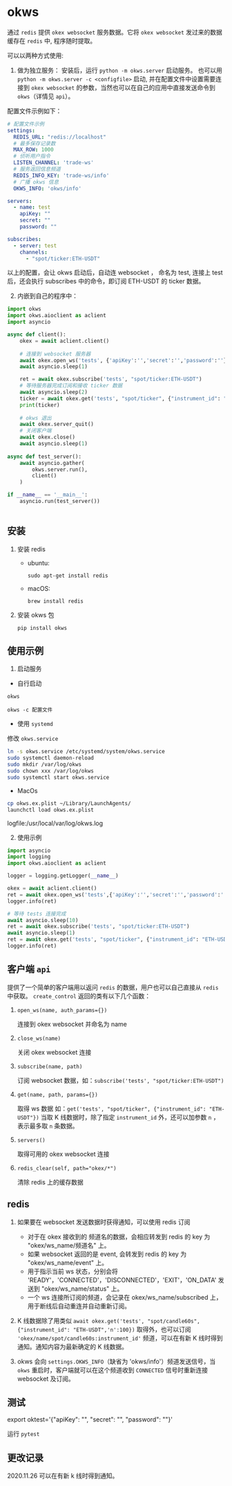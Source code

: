 # okws

通过 `redis` 提供 `okex websocket` 服务数据。它将 `okex websocket` 发过来的数据缓存在 `redis` 中, 程序随时提取。

可以以两种方式使用:

1. 做为独立服务：
   安装后，运行 `python -m okws.server` 启动服务。
   也可以用 `python -m okws.server -c <configfile>` 启动, 并在配置文件中设置需要连接到 `okex websocket` 的参数，当然也可以在自己的应用中直接发送命令到 `okws`（详情见 `api`）。

配置文件示例如下：

```yaml
# 配置文件示例
settings:
  REDIS_URL: "redis://localhost"
  # 最多保存记录数
  MAX_ROW: 1000
  # 侦听用户指令
  LISTEN_CHANNEL: 'trade-ws'
  # 服务返回信息频道
  REDIS_INFO_KEY: 'trade-ws/info'
  # 广播 okws 信息
  OKWS_INFO: 'okws/info'

servers:
  - name: test
    apiKey: ""
    secret: ""
    password: ""

subscribes:
  - server: test
    channels:
      - "spot/ticker:ETH-USDT"
```   
以上的配置，会让 okws 启动后，自动连 websocket ， 命名为 test, 连接上 test 后，还会执行 subscribes 中的命令，即订阅 ETH-USDT 的 ticker 数据。


2. 内嵌到自己的程序中：

```python
import okws
import okws.aioclient as aclient
import asyncio

async def client():
    okex = await aclient.client()
    
    # 连接到 websocket 服务器
    await okex.open_ws('tests', {'apiKey':'','secret':'','password':''})
    await asyncio.sleep(1)

    ret = await okex.subscribe('tests', "spot/ticker:ETH-USDT")
    # 等待服务器完成订阅和接收 ticker 数据
    await asyncio.sleep(2)
    ticker = await okex.get('tests', "spot/ticker", {"instrument_id": "ETH-USDT"})
    print(ticker)
    
    # okws 退出
    await okex.server_quit()
    # 关闭客户端
    await okex.close()
    await asyncio.sleep(1)
   
async def test_server():
    await asyncio.gather(
        okws.server.run(),
        client()
    )

if __name__ == '__main__':
    asyncio.run(test_server())
   
```


## 安装

1. 安装 redis
    * ubuntu: 
    
      `sudo apt-get install redis`
    
    * macOS: 
    
       `brew install redis`    

2. 安装 okws 包

    `pip install okws`

## 使用示例

1. 启动服务

* 自行启动

`okws`

`okws -c 配置文件`

* 使用 `systemd`

修改 `okws.service`
```bash
ln -s okws.service /etc/systemd/system/okws.service
sudo systemctl daemon-reload
sudo mkdir /var/log/okws
sudo chown xxx /var/log/okws
sudo systemctl start okws.service
```

* MacOs

```bash
cp okws.ex.plist ~/Library/LaunchAgents/
launchctl load okws.ex.plist
```
logfile:/usr/local/var/log/okws.log

2. 使用示例

```python
import asyncio
import logging
import okws.aioclient as aclient

logger = logging.getLogger(__name__)

okex = await aclient.client()
ret = await okex.open_ws('tests',{'apiKey':'','secret':'','password':''})  # 连接到 okex websockets
logger.info(ret)

# 等待 tests 连接完成
await asyncio.sleep(10)
ret = await okex.subscribe('tests', "spot/ticker:ETH-USDT")
await asyncio.sleep(1)
ret = await okex.get('tests', "spot/ticker", {"instrument_id": "ETH-USDT"})
logger.info(ret)
```

## 客户端 `api`

提供了一个简单的客户端用以返问 `redis` 的数据，用户也可以自己直接从 `redis` 中获取。
 `create_control` 返回的类有以下几个函数：

1. `open_ws(name, auth_params={})`

    连接到 okex websocket 并命名为 name

2. `close_ws(name)`

    关闭 okex websocket 连接

3. `subscribe(name, path)`

    订阅 websocket 数据，如：`subscribe('tests', "spot/ticker:ETH-USDT")`

4. `get(name, path, params={})`

    取得 ws 数据 如：`get('tests', "spot/ticker", {"instrument_id": "ETH-USDT"})`
    当取 K 线数据时，除了指定 `instrument_id` 外，还可以加参数 `n` ，表示最多取 `n` 条数据。

5. `servers()`

    取得可用的 okex websocket 连接

6. `redis_clear(self, path="okex/*")`
    
    清除 redis 上的缓存数据

## redis

1. 如果要在 websocket 发送数据时获得通知，可以使用 redis 订阅

    * 对于在 okex 接收到的 频道名的数据，会相应转发到 redis 的 key 为 "okex/ws_name/频道名" 上。
    * 如果 websocket 返回的是 event, 会转发到 redis 的 key 为 "okex/ws_name/event" 上。
    * 用于指示当前 ws 状态，分别会将 'READY'，'CONNECTED'，'DISCONNECTED'，'EXIT'，'ON_DATA' 发送到 "okex/ws_name/status" 上。
    * 一个 ws 连接所订阅的频道，会记录在 okex/ws_name/subscribed 上，用于断线后自动重连并自动重新订阅。

2. K 线数据除了用类似 `await okex.get('tests', "spot/candle60s", {"instrument_id": "ETH-USDT",'n':100})` 取得外，也可以订阅 `'okex/name/spot/candle60s:instrument_id'` 频道，可以在有新 K 线时得到通知。通知内容为最新确定的 K 线数据。

3. okws 会向 `settings.OKWS_INFO`（缺省为 'okws/info'）频道发送信号，当 `okws` 重启时，客户端就可以在这个频道收到 `CONNECTED` 信号时重新连接 websocket 及订阅。
 

 
## 测试

export oktest='{"apiKey": "", "secret": "", "password": ""}'

运行 `pytest`

## 更改记录

2020.11.26 可以在有新 k 线时得到通知。

<!--
;## install for dev
;`$ pip install -e .  # 或者 python setup.py develop`
-->
